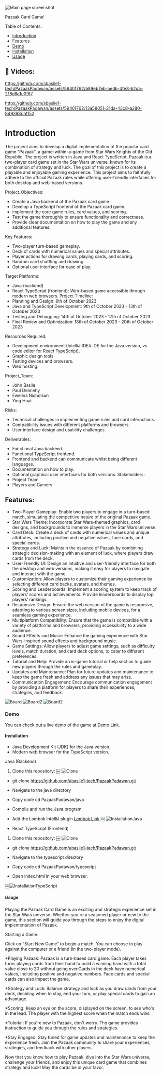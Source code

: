 ![Main page screenshot](https://github.com/abasile1-tech/PazaakPadawan/blob/main/Images/MainPage.png?raw=true)

Pazaak Card Game!

Table of Contents:

- [Introduction](#introduction)
- [Features](#features)
- [Demo](#demo)
- [Installation](#installation)
- [Usage](#usage)

## :movie_camera: Videos:

https://github.com/abasile1-tech/PazaakPadawan/assets/59401762/b89eb7eb-aedb-4fe3-b2da-218d8a1e09f7

https://github.com/abasile1-tech/PazaakPadawan/assets/59401762/13a58051-31da-43c8-a380-849368daf152

# Introduction

The project aims to develop a digital implementation of the popular card game "Pazaak", a game-within-a-game from Star Wars Knights of the Old Republic. The project is written in Java and React TypeScript. Pazaak is a two-player card game set in the Star Wars universe, known for its combination of strategy and luck. The goal of this project is to create a playable and enjoyable gaming experience. This project aims to faithfully adhere to the official Pazaak rules while offering user-friendly interfaces for both desktop and web-based versions.

Project_Objectives:

- Create a Java backend of the Pazaak card game.
- Develop a TypeScript frontend of the Pazaak card game.
- Implement the core game rules, card values, and scoring.
- Test the game thoroughly to ensure functionality and correctness.
- Provide clear documentation on how to play the game and any additional features.

Key Features:

- Two-player turn-based gameplay.
- Deck of cards with numerical values and special attributes.
- Player actions for drawing cards, playing cards, and scoring.
- Random card shuffling and drawing.
- Optional user interface for ease of play.

Target Platforms:

- Java (backend)
- React TypeScript (frontend): Web-based game accessible through modern web browsers.
  Project Timeline:
- Planning and Design: 6th of October 2023
- Java and TypeScript Development: 9th of October 2023 - 13th of October 2023
- Testing and Debugging: 14th of October 2023 - 17th of October 2023
- Final Review and Optimization: 18th of October 2023 - 20th of October 2023

Resources Required:

- Development environment (IntelliJ IDEA IDE for the Java version, vs code editor for React TypeScript).
- Graphic design tools.
- Testing devices and browsers.
- Web hosting.

Project_Team:

- John Basile
- Paul Dennehy
- Ewelina Nicholson
- Ying Huai

Risks:

- Technical challenges in implementing game rules and card interactions.
- Compatibility issues with different platforms and browsers.
- User interface design and usability challenges.

Deliverables:

- Functional Java backend.
- Functional TypeScript frontend.
- Frontend and backend can communicate whilst being different languages.
- Documentation on how to play.
- Optional graphical user interfaces for both versions. Stakeholders:
- Project Team
- Players and Gamers

## Features:

- Two-Player Gameplay: Enable two players to engage in a turn-based match, simulating the competitive nature of the original Pazaak game.
- Star Wars Theme: Incorporate Star Wars-themed graphics, card designs, and backgrounds to immerse players in the Star Wars universe.
- Card Deck: Create a deck of cards with numerical values and unique attributes, including positive and negative values, face cards, and special cards.
- Strategy and Luck: Maintain the essence of Pazaak by combining strategic decision-making with an element of luck, where players draw cards from the deck.
- User-Friendly UI: Design an intuitive and user-friendly interface for both the desktop and web versions, making it easy for players to navigate and interact with the game.
- Customization: Allow players to customize their gaming experience by selecting different card backs, avatars, and themes.
- Scoring and Leaderboards: Implement a scoring system to keep track of players' scores and achievements. Provide leaderboards to display top players' rankings.
- Responsive Design: Ensure the web version of the game is responsive, adapting to various screen sizes, including mobile devices, for a seamless gaming experience.
- Multiplatform Compatibility: Ensure that the game is compatible with a variety of platforms and browsers, providing accessibility to a wide audience.
- Sound Effects and Music: Enhance the gaming experience with Star Wars-inspired sound effects and background music.
- Game Settings: Allow players to adjust game settings, such as difficulty levels, match duration, and card deck options, to cater to different preferences.
- Tutorial and Help: Provide an in-game tutorial or help section to guide new players through the rules and gameplay.
- Updates and Maintenance: Plan for future updates and maintenance to keep the game fresh and address any issues that may arise.
- Communication Engagement: Encourage communication engagement by providing a platform for players to share their experiences, strategies, and feedback.

![Board](https://github.com/abasile1-tech/PazaakPadawan/blob/main/Images/SoloGame.png?raw=true)
![Board2](https://github.com/abasile1-tech/PazaakPadawan/blob/main/Images/DeckBuilder.png?raw=true)
![Board2](https://github.com/abasile1-tech/PazaakPadawan/blob/main/Images/ChooseCharacter.png?raw=true)

### Demo

You can check out a live demo of the game at [Demo Link](https://github.com/abasile1-tech/PazaakPadawan.git).

#### Installation

- Java Development Kit (JDK) for the Java version.
- Modern web browser for the TypeScript version.

Java (Backend)

1. Clone this repository:
   ￼
   ![Clone](https://github.com/abasile1-tech/PazaakPadawan/blob/main/Images/Clone.png?raw=true)

- git clone https://github.com/abasile1-tech/PazaakPadawan.git

- Navigate to the java directory
- Copy code cd PazaakPadawan/java
- Compile and run the Java program
- Add the Lombok IntelliJ plugin [Lombok Link](https://projectlombok.org/setup/intellij)
  ￼
  ![InstallationJava](https://github.com/abasile1-tech/PazaakPadawan/blob/main/Images/InstallationJava.png?raw=true)

- React TypeScript (Frontend)

1. Clone this repository:
   ￼
   ![Clone](https://github.com/abasile1-tech/PazaakPadawan/blob/main/Images/Clone.png?raw=true)

- git clone https://github.com/abasile1-tech/PazaakPadawan.git

- Navigate to the typescript directory
- Copy code cd PazaakPadawan/typescript
- Open index.html in your web browser.

￼![InstallationTypeScript](https://github.com/abasile1-tech/PazaakPadawan/blob/main/Images/InstallationTypeScript.png?raw=true)

##### Usage

Playing the Pazaak Card Game is an exciting and strategic experience set in the Star Wars universe. Whether you're a seasoned player or new to the game, this section will guide you through the steps to enjoy the digital implementation of Pazaak.

Starting a Game:

Click on "Start New Game" to begin a match. You can choose to play against the computer or a friend (in the two-player mode).

\*Playing Pazaak:
Pazaak is a turn-based card game. Each player takes turns playing cards from their hand to build a winning hand with a total value close to 20 without going over.Cards in the deck have numerical values, including positive and negative numbers. Face cards and special cards can also impact the game.

\*Strategy and Luck:
Balance strategy and luck as you draw cards from your deck, deciding when to stay, end your turn, or play special cards to gain an advantage.

\*Scoring:
Keep an eye on the score, displayed on the screen, to see who's in the lead. The player with the highest score when the match ends wins.

\*Tutorial:
If you're new to Pazaak, don't worry. The game provides instruction to guide you through the rules and strategies.

\*Stay Engaged:
Stay tuned for game updates and maintenance to keep the experience fresh. Join the Pazaak community to share your experiences, strategies, and feedback with other players.

Now that you know how to play Pazaak, dive into the Star Wars universe, challenge your friends, and enjoy this unique card game that combines strategy and luck! May the cards be in your favor.
